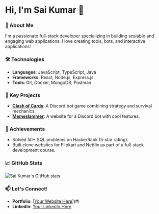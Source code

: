 # Hi, I'm Sai Kumar 👋

### 🚀 About Me
I'm a passionate full-stack developer specializing in building scalable and engaging web applications. I love creating tools, bots, and interactive applications!

### 🛠️ Technologies
- **Languages**: JavaScript, TypeScript, Java
- **Frameworks**: React, Node.js, Express.js
- **Tools**: Git, Docker, MongoDB, Postman

### 📂 Key Projects
- **[Clash of Cards](https://github.com/saikumar2304/coc)**: A Discord bot game combining strategy and survival mechanics.
- **[Memeslammer](https://github.com/saikumar2304/memeslammer)**: A website for a Discord bot with cool features.

### 🌟 Achievements
- Solved 50+ SQL problems on HackerRank (5-star rating).
- Built clone websites for Flipkart and Netflix as part of a full-stack development course.

### 📈 GitHub Stats
![Sai Kumar's GitHub stats](https://github-readme-stats.vercel.app/api?username=saikumar2304&show_icons=true&theme=radical)

### 📫 Let's Connect!
- **Portfolio**: [[Your Website Here](https://www.crio.do/learn/portfolio/saikumar2304/)](#)
- **LinkedIn**: [Your LinkedIn Here](#)

